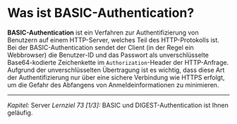 # Was ist BASIC-Authentication?

**BASIC-Authentication** ist ein Verfahren zur Authentifizierung von Benutzern auf einem HTTP-Server, welches Teil des HTTP-Protokolls ist. Bei der BASIC-Authentication sendet der Client (in der Regel ein Webbrowser) die Benutzer-ID und das Passwort als unverschlüsselte Base64-kodierte Zeichenkette im `Authorization`-Header der HTTP-Anfrage. Aufgrund der unverschlüsselten Übertragung ist es wichtig, dass diese Art der Authentifizierung nur über eine sichere Verbindung wie HTTPS erfolgt, um die Gefahr des Abfangens von Anmeldeinformationen zu minimieren.

---

_Kapitel:_ Server
_Lernziel 73 \[1/3\]:_ BASIC und DIGEST-Authentication ist Ihnen geläufig.
